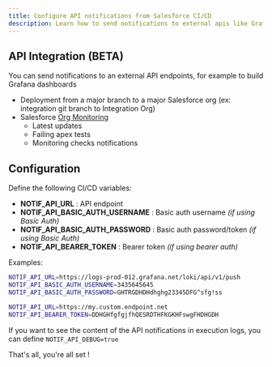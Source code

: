```yaml
---
title: Configure API notifications from Salesforce CI/CD
description: Learn how to send notifications to external apis like Grafana
---
```

<!-- markdownlint-disable MD013 -->

## API Integration (BETA)

You can send notifications to an external API endpoints, for example to build Grafana dashboards

- Deployment from a major branch to a major Salesforce org (ex: integration git branch to Integration Org)
- Salesforce [Org Monitoring](salesforce-monitoring-home.md)
  - Latest updates
  - Failing apex tests
  - Monitoring checks notifications

## Configuration

Define the following CI/CD variables:

- **NOTIF_API_URL** : API endpoint
- **NOTIF_API_BASIC_AUTH_USERNAME** : Basic auth username _(if using Basic Auth)_
- **NOTIF_API_BASIC_AUTH_PASSWORD** : Basic auth password/token _(if using Basic Auth)_
- **NOTIF_API_BEARER_TOKEN** : Bearer token _(if using bearer auth)_

Examples:

```sh
NOTIF_API_URL=https://logs-prod-012.grafana.net/loki/api/v1/push
NOTIF_API_BASIC_AUTH_USERNAME=3435645645
NOTIF_API_BASIC_AUTH_PASSWORD=GHTRGDHDHdhghg23345DFG^sfg!ss
```

```sh
NOTIF_API_URL=https://my.custom.endpoint.net
NOTIF_API_BEARER_TOKEN=DDHGHfgfgjfhQESRDTHFKGKHFswgFHDHGDH
```

If you want to see the content of the API notifications in execution logs, you can define `NOTIF_API_DEBUG=true`

That's all, you're all set !


